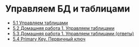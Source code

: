 # Управляем БД и таблицами

- [5.1 Управляем таблицами](./5.1%20Managing%20tables)
- [5.2 Домашняя работа 1. Управляем таблицами](./5.2%20Homework%201.%20Managing%20tables)
- [5.3 Домашняя работа 1. Управляем таблицами (ответы)](./5.3%20Homework%201.%20Managing%20tables%20(answers))
- [5.4 Primary Key. Первичный ключ](./5.4%20Primary%20Key)
